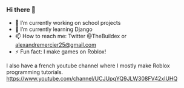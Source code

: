### Hi there 👋

<!--
**Buildex/Buildex** is a ✨ _special_ ✨ repository because its `README.md` (this file) appears on your GitHub profile.-->

- 🔭 I’m currently working on school projects
- 🌱 I’m currently learning Django
- 📫 How to reach me: Twitter @TheBuildex or alexandremercier25@gmail.com
- ⚡ Fun fact: I make games on Roblox!

I also have a french youtube channel where I mostly make Roblox programming tutorials.
https://www.youtube.com/channel/UCJUpqYQ9JLW308FV42xIUHQ
